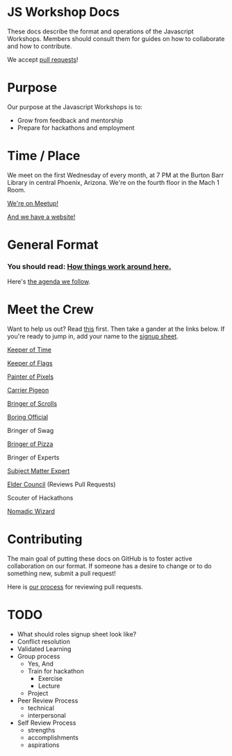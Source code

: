 # JS Workshop Docs

These docs describe the format and operations of the Javascript Workshops.  Members should consult them for guides on how to collaborate and how to contribute.

We accept [pull requests](#Contributing)!

# Purpose

Our purpose at the Javascript Workshops is to:

 * Grow from feedback and mentorship
 * Prepare for hackathons and employment

# Time / Place

We meet on the first Wednesday of every month, at 7 PM at the Burton Barr Library in central Phoenix, Arizona.  We're on the fourth floor in the Mach 1 Room.

[We're on Meetup!](www.meetup.com/Phoenix-JavaScript/)

[And we have a website!](http://phoenixjavascript.org/)

# General Format

### You should read: [How things work around here.](docs/code.md)

Here's [the agenda we follow](roles/organizer.md).

# Meet the Crew

Want to help us out?  Read [this](docs/volunteering.md) first.  Then take a gander at the links below.  If you're ready to jump in, add your name to the [signup sheet](TODO).

[Keeper of Time](roles/time.md)

[Keeper of Flags](roles/flags.md)

[Painter of Pixels](roles/painter.md)

[Carrier Pigeon](roles/pigeon.md)

[Bringer of Scrolls]()

[Boring Official](roles/organizer.md)

Bringer of Swag

[Bringer of Pizza](roles/pizza.md)

Bringer of Experts

[Subject Matter Expert](roles/expert.md)

[Elder Council](roles/elder.md) (Reviews Pull Requests)

Scouter of Hackathons

[Nomadic Wizard](roles/nomad.md)

# Contributing

The main goal of putting these docs on GitHub is to foster active collaboration on our format.  If someone has a desire to change or to do something new, submit a pull request!

Here is [our process](roles/elder.md) for reviewing pull requests.


# TODO

  * What should roles signup sheet look like?
  * Conflict resolution
  * Validated Learning
  * Group process
    * Yes, And
    * Train for hackathon
      * Exercise
      * Lecture
    * Project
  * Peer Review Process
    * technical
    * interpersonal
  * Self Review Process
    * strengths
    * accomplishments
    * aspirations
